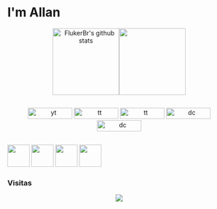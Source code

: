 # I'm Allan
<div align="center">
  <a href="https://github.com/FlukerBr"><img align="center" height="150em" src="https://github-readme-stats.vercel.app/api?username=flukerbr&show_icons=true&include_all_commits=true&theme=tokyonight&hide_border=true" alt="FlukerBr's github stats" /></a><a href="https://github.com/FlukerBr"><img align="center" height="150em" src="https://github-readme-stats.vercel.app/api/top-langs/?username=flukerbr&layout=compact&theme=tokyonight&hide_border=true" /></a>
</div>

## 
<div align="center" style="display: inline-block;">
  <a href="https://www.youtube.com/channel/UCDdCTajzvgVpm8SWDMdIZ2g"><img src="https://img.shields.io/badge/-Youtube-FF0000?style=flat-square&labelColor=FF0000&logo=youtube&logoColor=white" alt="yt" height="25" width="100"></a>
  <a href="https://twitter.com/FlukerBr"><img src="https://img.shields.io/badge/Twitter-1DA1F2?style=for-the-badge&logo=twitter&logoColor=white" alt="tt" height="25" width="100"></a>
    <a href="mailto:allandazg@gmail.com"><img src="https://img.shields.io/badge/Gmail-D14836?style=for-the-badge&logo=gmail&logoColor=white" alt="tt" height="25" width="100"></a>
  <a href="https://discord.com/channels/@me/661442512962977803"><img src="https://img.shields.io/badge/Discord-7289DA?style=for-the-badge&logo=discord&logoColor=white" alt="dc" height="25" width="100"></a>
  <a href="https://www.linkedin.com/in/allandealencar/"><img src="https://img.shields.io/badge/LinkedIn-0077B5?style=for-the-badge&logo=linkedin&logoColor=white" alt="dc" height="25" width="100"></a>
</div>

## 
<div align="center" style="display: inline-block;">
  <img src="https://cdn.jsdelivr.net/gh/devicons/devicon/icons/python/python-original.svg" height="50" width="50" />
  <img src="https://cdn.jsdelivr.net/gh/devicons/devicon/icons/javascript/javascript-plain.svg" height="50" width="50" />
  <img src="https://cdn.jsdelivr.net/gh/devicons/devicon/icons/html5/html5-plain.svg" height="50" width="50" />
  <img src="https://cdn.jsdelivr.net/gh/devicons/devicon/icons/css3/css3-plain.svg" height="50" width="50" />
</div>

### Visitas
<div align="center">
  <img align="center" src="https://profile-counter.glitch.me/flukerbr/count.svg" />
</div>

